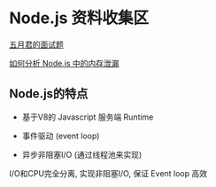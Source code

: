 # Node.js 资料收集区

[五月君的面试题](https://interview.nodejs.red/)



[如何分析 Node.js 中的内存泄漏](https://zhuanlan.zhihu.com/p/25736931)



## Node.js的特点


- 基于V8的 Javascript 服务端 Runtime

- 事件驱动 (event loop)

- 异步非阻塞I/O (通过线程池来实现)


I/O和CPU完全分离, 实现非阻塞I/O, 保证 Event loop 高效

